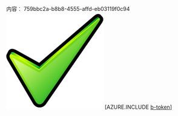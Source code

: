 内容︰ 759bbc2a-b8b8-4555-affd-eb03119f0c94![图像](49061ae7-2420-44ba-beea-9a6f37555ad9.png)
[AZURE.INCLUDE [b-token](3a3a154a-5c65-463d-ac72-9ba75c32a402.md)]
